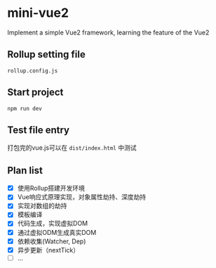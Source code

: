 # mini-vue2

Implement a simple Vue2 framework, learning the feature of the Vue2

## Rollup setting file

`rollup.config.js`

## Start project

`npm run dev`

## Test file entry

打包完的vue.js可以在 `dist/index.html` 中测试

## Plan list

- [x] 使用Rollup搭建开发环境
- [x] Vue响应式原理实现，对象属性劫持、深度劫持
- [x] 实现对数组的劫持
- [x] 模板编译
- [x] 代码生成，实现虚拟DOM
- [x] 通过虚拟ODM生成真实DOM
- [x] 依赖收集(Watcher, Dep)
- [x] 异步更新（nextTick）
- [ ] ...
